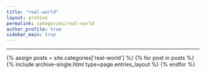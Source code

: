 ```yaml
---
title: "real-world"
layout: archive
permalink: categories/real-world
author_profile: true
sidebar_main: true
---
```


***

{% assign posts = site.categories['real-world'] %}
{% for post in posts %} {% include archive-single.html type=page.entries_layout %} {% endfor %}
